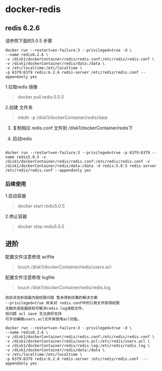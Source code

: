 # docker-redis

## redis 6.2.6

请参照下面的5.0.5 步骤
 
```
docker run --restart=on-failure:3 --privileged=true -d \
--name redis6.2.6 \
-v /disk1/dockerContainer/redis/redis.conf:/etc/redis/redis.conf \
-v /disk1/dockerContainer/redis/data:/data \
-v /etc/localtime:/etc/localtime \
-p 6379:6379 redis:6.2.6 redis-server /etc/redis/redis.conf --appendonly yes

```



1.拉取redis 镜像

>docker pull redis:5.0.5

2.创建 文件夹

>mkdir -p /disk1/dockerContainer/redis/data


3. 复制相应 redis.conf 文件到 /disk1/dockerContainer/redis下

4. 启动redis

```

docker run --restart=on-failure:3 --privileged=true -p 6379:6379 --name redis5.0.5 -v /disk1/dockerContainer/redis/redis.conf:/etc/redis/redis.conf -v /disk1/dockerContainer/redis/data:/data -d redis:5.0.5 redis-server /etc/redis/redis.conf --appendonly yes

```


### 后续使用

1.启动容器 

> docker start redis5.0.5

2.停止容器

>docker stop redis5.0.5



## 进阶


配置文件注意修改 aclfile

>touch /disk1/dockerContainer/redis/users.acl


配置文件注意修改 logfile

>touch /disk1/dockerContainer/redis/redis.log

    目前涉及到容器内部权限问题 暂未得到优雅的解决方案
    --privileged=true 并未对 redis.conf中的引用文件获得权限
    无脑先进容器授权可解决redis.log读取文件。
    但问题 acl save 无法良好支持
    可手动编辑users.acl文件来使用acl功能。



```
docker run --restart=on-failure:3 --privileged=true -d \
--name redis6.2.6 \
-v /disk1/dockerContainer/redis/redis.conf:/etc/redis/redis.conf \
-v /disk1/dockerContainer/redis/users.acl:/etc/redis/users.acl \
-v /disk1/dockerContainer/redis/redis.log:/etc/redis/redis.log \
-v /disk1/dockerContainer/redis/data:/data \
-v /etc/localtime:/etc/localtime \
-p 6379:6379 redis:6.2.6 redis-server /etc/redis/redis.conf  --appendonly yes

```
